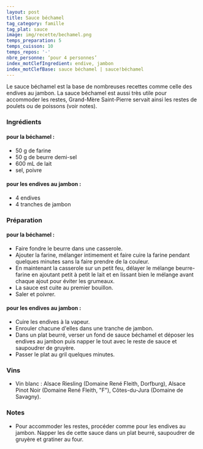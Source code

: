 ```yaml
---
layout: post
title: Sauce béchamel
tag_category: famille
tag_plat: sauce
image: img/recette/bechamel.png
temps_preparation: 5
temps_cuisson: 10
temps_repos: '-'
nbre_personne: ‘pour 4 personnes’
index_motClefIngredient: endive, jambon
index_motClefBase: sauce béchamel | sauce!béchamel
---
```

Le sauce béchamel est la base de nombreuses recettes comme celle des endives au jambon. La sauce béchamel est aussi très utile pour accommoder les restes, Grand-Mère Saint-Pierre servait ainsi les restes de poulets ou de poissons (voir notes).

### Ingrédients
#### pour la béchamel :
* 50 g de farine
* 50 g de beurre demi-sel
* 600 mL de lait
* sel, poivre

#### pour les endives au jambon :
* 4 endives
* 4 tranches de jambon

### Préparation
#### pour la béchamel :
* Faire fondre le beurre dans une casserole.
* Ajouter la farine, mélanger intimement et faire cuire la farine pendant quelques minutes sans la faire prendre de la couleur.
* En maintenant la casserole sur un petit feu, délayer le mélange beurre-farine en ajoutant petit à petit le lait et en lissant bien le mélange avant chaque ajout pour éviter les grumeaux.
* La sauce est cuite au premier bouillon.
* Saler et poivrer.

#### pour les endives au jambon :
* Cuire les endives à la vapeur.
* Enrouler chacune d'elles dans une tranche de jambon.
* Dans un plat beurré, verser un fond de sauce béchamel et déposer les endives au jambon puis napper le tout avec le reste de sauce et saupoudrer de gruyère.
* Passer le plat au gril quelques minutes.

### Vins
* Vin blanc : Alsace Riesling (Domaine René Fleith, Dorfburg), Alsace Pinot Noir (Domaine René Fleith, "F"), Côtes-du-Jura (Domaine de Savagny).

### Notes
* Pour accommoder les restes, procéder comme pour les endives au jambon. Napper les de cette sauce dans un plat beurré, saupoudrer de gruyère et gratiner au four.   
